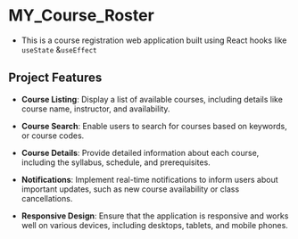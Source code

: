 # MY_Course_Roster

- This is a course registration web application built using React hooks like `useState` &`useEffect`

## Project Features

- **Course Listing**: Display a list of available courses, including details like course name, instructor, and availability.

- **Course Search**: Enable users to search for courses based on keywords, or course codes.

- **Course Details**: Provide detailed information about each course, including the syllabus, schedule, and prerequisites.

- **Notifications**: Implement real-time notifications to inform users about important updates, such as new course availability or class cancellations.

- **Responsive Design**: Ensure that the application is responsive and works well on various devices, including desktops, tablets, and mobile phones.
